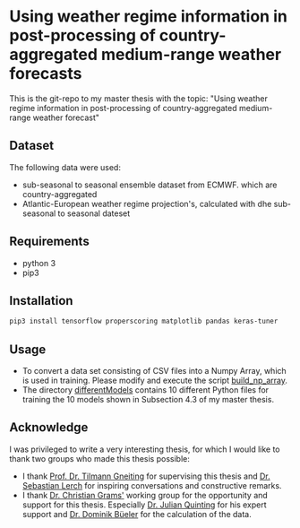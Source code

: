# Using weather regime information in post-processing of country-aggregated medium-range weather forecasts


This is the git-repo to my master thesis with the topic: "Using weather regime information in post-processing of country-aggregated medium-range weather forecast"

## Dataset
The following data were used:
- sub-seasonal to seasonal ensemble dataset from ECMWF. which are country-aggregated
- Atlantic-European weather regime projection's, calculated with dhe sub-seasonal to seasonal dateset


## Requirements

- python 3
- pip3

## Installation

```bash
pip3 install tensorflow properscoring matplotlib pandas keras-tuner
```

## Usage
- To convert a data set consisting of CSV files into a Numpy Array, which is used in training. Please modify and execute the script [build_np_array](build_np_array.sh). 
- The directory [differentModels](/differentModels) contains 10 different Python files for training the 10 models shown in Subsection 4.3 of my master thesis.

## Acknowledge
I was privileged to write a very interesting thesis, for which I would like to thank two groups who made this thesis possible:
- I thank [Prof. Dr. Tilmann Gneiting](https://www.math.kit.edu/stoch/~gneiting/en) for supervising this thesis and [Dr. Sebastian Lerch](https://www.math.kit.edu/stoch/~lerch/de) for inspiring conversations and constructive remarks.
- I thank [Dr. Christian Grams'](https://www.imk-tro.kit.edu/14_7356.php) working group for the opportunity and support for this thesis. Especially [Dr. Julian Quinting](https://www.imk-tro.kit.edu/14_7532.php) for his expert support and [Dr. Dominik Büeler](https://www.imk-tro.kit.edu/14_7600.php) for the calculation of the data. 
